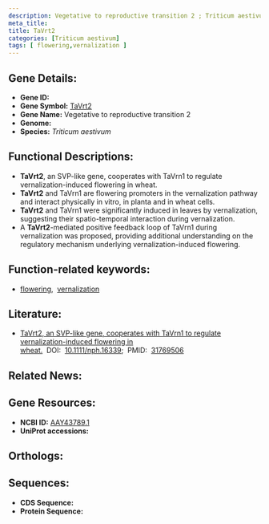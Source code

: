 ```yaml
---
description: Vegetative to reproductive transition 2 ; Triticum aestivum
meta_title:
title: TaVrt2
categories: [Triticum aestivum]
tags: [ flowering,vernalization ]
---
```


## Gene Details:
- **Gene ID:** []()
- **Gene Symbol:** <u>TaVrt2</u>
- **Gene Name:** Vegetative to reproductive transition 2
- **Genome:** []()
- **Species:** *Triticum aestivum*

## Functional Descriptions:
   - **TaVrt2**, an SVP-like gene, cooperates with TaVrn1 to regulate vernalization-induced flowering in wheat.
   - **TaVrt2** and TaVrn1 are flowering promoters in the vernalization pathway and interact physically in vitro, in planta and in wheat cells.
   - **TaVrt2** and TaVrn1 were significantly induced in leaves by vernalization, suggesting their spatio-temporal interaction during vernalization.
   - A **TaVrt2**-mediated positive feedback loop of TaVrn1 during vernalization was proposed, providing additional understanding on the regulatory mechanism underlying vernalization-induced flowering.

## Function-related keywords:
   - [flowering](/tags/flowering/),&nbsp;&nbsp;[vernalization](/tags/vernalization/)

## Literature:
   - [TaVrt2, an SVP-like gene, cooperates with TaVrn1 to regulate vernalization-induced flowering in wheat.](https://doi.org/10.1111/nph.16339)&nbsp;&nbsp;DOI:&nbsp;&nbsp;[10.1111/nph.16339](https://doi.org/10.1111/nph.16339);&nbsp;&nbsp;PMID:&nbsp;&nbsp;[31769506](https://pubmed.ncbi.nlm.nih.gov/31769506/)

## Related News:

## Gene Resources:
- **NCBI ID:**  [AAY43789.1](https://www.ncbi.nlm.nih.gov/gene/?term=AAY43789.1)
- **UniProt accessions:**  [](https://www.uniprot.org/uniprotkb//entry)

## Orthologs:

## Sequences:
- **CDS Sequence:**
- **Protein Sequence:**
